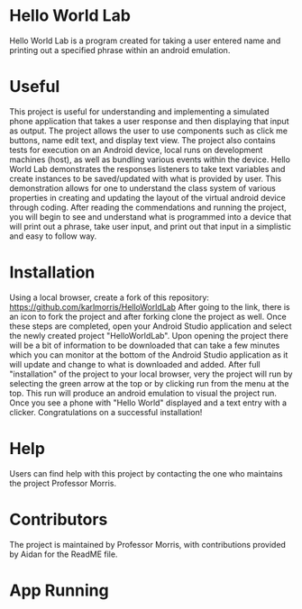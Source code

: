 # Hello World Lab
Hello World Lab is a program created for taking a user entered name and printing out a specified phrase within an android emulation.

# Useful 
This project is useful for understanding and implementing a simulated phone application that takes a user response and then displaying 
that input as output. The project allows the user to use components such as click me buttons, name edit text, and display text view. 
The project also contains tests for execution on an Android device, local runs on development machines (host), as well as bundling various 
events within the device. Hello World Lab demonstrates the responses listeners to take text variables and create instances to be saved/updated 
with what is provided by user. This demonstration allows for one to understand the class system of various properties in creating and updating 
the layout of the virtual android device through coding. After reading the commendations and running the project, you will begin to see 
and understand what is programmed into a device that will print out a phrase, take user input, and print out that input in a simplistic and easy to follow way.

# Installation 
Using a local browser, create a fork of this repository: https://github.com/karlmorris/HelloWorldLab After going to the link, there is an icon 
to fork the project and after forking clone the project as well. Once these steps are completed, open your Android Studio application and select 
the newly created project "HelloWorldLab". Upon opening the project there will be a bit of information to be downloaded that can take a few minutes 
which you can monitor at the bottom of the Android Studio application as it will update and change to what is downloaded and added. After full 
"installation" of the project to your local browser, very the project will run by selecting the green arrow at the top or by clicking run from 
the menu at the top. This run will produce an android emulation to visual the project run. Once you see a phone with "Hello World" displayed and 
a text entry with a clicker. Congratulations on a successful installation!

# Help 
Users can find help with this project by contacting the one who maintains the project Professor Morris.

# Contributors 
The project is maintained by Professor Morris, with contributions provided by Aidan for the ReadME file.

# App Running
